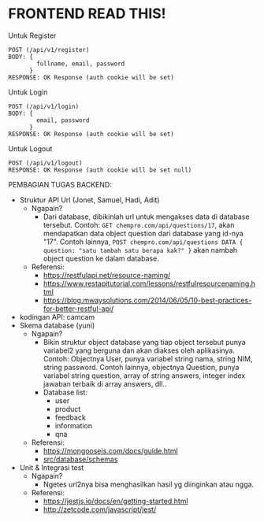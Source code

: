 # FRONTEND READ THIS!

Untuk Register
```
POST (/api/v1/register) 
BODY: {
		fullname, email, password
	  }
RESPONSE: OK Response (auth cookie will be set)
```

Untuk Login
```
POST (/api/v1/login) 
BODY: {
		email, password
	  }
RESPONSE: OK Response (auth cookie will be set)
```

Untuk Logout
```
POST (/api/v1/logout)
RESPONSE: OK Response (auth cookie will be set null)
```

PEMBAGIAN TUGAS BACKEND:
 - Struktur API Url (Jonet, Samuel, Hadi, Adit)
	 - Ngapain?
		 - Dari database, dibikinlah url untuk mengakses data di database tersebut. Contoh: `GET chempro.com/api/questions/17`, akan mendapatkan data object question dari database yang id-nya "17". Contoh lainnya, `POST chempro.com/api/questions DATA { question: "satu tambah satu berapa kak?" }` akan nambah object question ke dalam database.
	 - Referensi:
		 - https://restfulapi.net/resource-naming/
		 - https://www.restapitutorial.com/lessons/restfulresourcenaming.html
		 - https://blog.mwaysolutions.com/2014/06/05/10-best-practices-for-better-restful-api/
 - kodingan API: camcam
 - Skema database (yuni)
	 - Ngapain?
		 - Bikin struktur object database yang tiap object tersebut punya variabel2 yang berguna dan akan diakses oleh aplikasinya. Contoh: Objectnya User, punya variabel string nama, string NIM, string password. Contoh lainnya, objectnya Question, punya variabel string question, array of string answers, integer index jawaban terbaik di array answers, dll..
		 - Database list:
		 	- user
			- product
			- feedback
			- information
			- qna
	 - Referensi:
		 - https://mongoosejs.com/docs/guide.html
		 - [src/database/schemas](https://github.com/nafkhanzam/chempro_backend/tree/master/src/database/schemas)
 - Unit & Integrasi test
    - Ngapain?
        - Ngetes url2nya bisa menghasilkan hasil yg diinginkan atau ngga.
    - Referensi:
        - https://jestjs.io/docs/en/getting-started.html
        - http://zetcode.com/javascript/jest/
